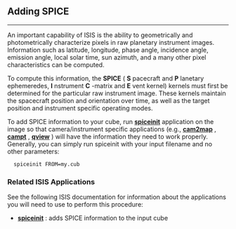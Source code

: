
## Adding SPICE

-----

An important capability of ISIS is the ability to geometrically and
photometrically characterize pixels in raw planetary instrument images.
Information such as latitude, longitude, phase angle, incidence angle,
emission angle, local solar time, sun azimuth, and a many other pixel
characteristics can be computed.

To compute this information, the **SPICE** ( **S** pacecraft and **P**
lanetary ephemeredes, **I** nstrument **C** -matrix and **E** vent
kernel) kernels must first be determined for the particular raw
instrument image. These kernels maintain the spacecraft position and
orientation over time, as well as the target position and instrument
specific operating modes.

To add SPICE information to your cube, run
[**spiceinit**](https://isis.astrogeology.usgs.gov/Application/presentation/Tabbed/spiceinit/spiceinit.html)
application on the image so that camera/instrument specific applications
(e.g.,
[**cam2map**](https://isis.astrogeology.usgs.gov/Application/presentation/Tabbed/cam2map/cam2map.html)
,
[**campt**](https://isis.astrogeology.usgs.gov/Application/presentation/Tabbed/campt/campt.html)
,
[**qview**](https://isis.astrogeology.usgs.gov/Application/presentation/Tabbed/qview/qview.html)
) will have the information they need to work properly. Generally, you
can simply run spiceinit with your input filename and no other
parameters:

``` 
  spiceinit FROM=my.cub
```

### Related ISIS Applications

See the following ISIS documentation for information about the
applications you will need to use to perform this procedure:

  - [**spiceinit**](https://isis.astrogeology.usgs.gov/Application/presentation/Tabbed/spiceinit/spiceinit.html)
    : adds SPICE information to the input cube

